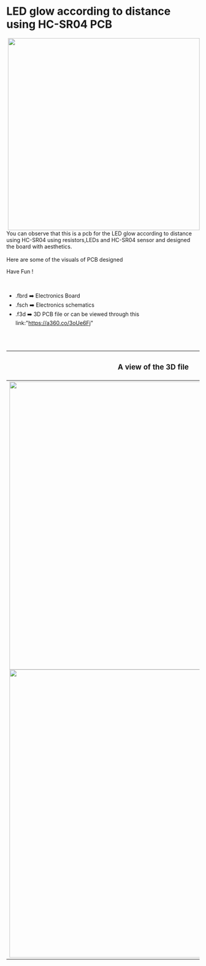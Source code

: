 


<h1>LED glow according to distance using HC-SR04 PCB</h1>

<div>
   <img width=500 align=right src="https://github.com/yatharthagr7/Dive-into-Electronics/blob/main/PCB%20Designs/35-Capacitance%20meter/capacitance_meter_pcb%20v2.png"/>
   <p>You can observe that this is a pcb for the LED glow according to distance using HC-SR04 using resistors,LEDs and HC-SR04 sensor and designed the board with aesthetics.<br><br>Here are some of the visuals of PCB designed<br>
        
   Have Fun !
  </p>
<br>

   - .fbrd ➡️ Electronics Board
   - .fsch ➡️ Electronics schematics
   - .f3d  ➡️ 3D PCB file or can be viewed through this link:"https://a360.co/3oUe6Fj"
   
<br> <br>  
<div align=center>
   
| <h3>A view of the 3D file</h2> | <h3>Schematic Diagram for PCB</h3> |      
| --- | --- |
| <img width=750 align=center src="https://github.com/yatharthagr7/Dive-into-Electronics/blob/main/PCB%20Designs/35-Capacitance%20meter/img1.png"/><br><img width=750 align=center src="https://github.com/yatharthagr7/Dive-into-Electronics/blob/main/PCB%20Designs/35-Capacitance%20meter/img2.png"/> |    <img width="350" src="https://github.com/yatharthagr7/Dive-into-Electronics/blob/main/PCB%20Designs/35-Capacitance%20meter/schematics.png"> | 
 
</div>

 




